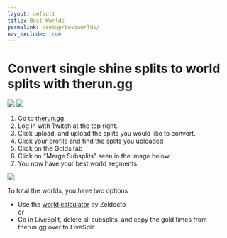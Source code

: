 ```yaml
---
layout: default
title: Best Worlds
permalink: /setup/bestworlds/
nav_exclude: true
---
```


# Convert single shine splits to world splits with therun.gg  

<img src="/sms-guide/assets/setup/enhancements_tab.png">
<img src="/sms-guide/assets/setup/hacks_tab.png">

1. Go to [therun.gg](https://therun.gg)
2. Log in with Twitch at the top right.
3. Click upload, and upload the splits you would like to convert.
4. Click your profile and find the splits you uploaded
5. Click on the Golds tab
6. Click on "Merge Subsplits" seen in the image below
7. You now have your best world segments

<img src="/sms-guide/assets/setup/mergesubsplits.png">

To total the worlds, you have two options
- Use the [world calculator](https://zeldocto.github.io/worldcalc/) by Zeldocto  
   or  
- Go in LiveSplit, delete all subsplits, and copy the gold times from therun.gg over to LiveSplit
